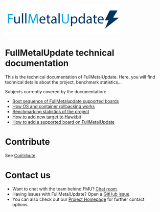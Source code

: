 <img src=fmu_logo.png width=375 height=100 />

# FullMetalUpdate technical documentation

This is the technical documentation of FullMetalUpdate. Here, you will find technical
details about the project, benchmark statistics...

Subjects currently covered by the documentation:
 - [Boot sequence of FullMetalupdate supported boards](bootup.md)
 - [How OS and container rollbacking works](rollback.md)
 - [Benchmarking statistics of the project](benchmark.md)
 - [How to add new target to Hawkbit](add-targets-to-hawkbit.md)
 - [How to add a supported board on FullMetalUpdate](how-to-add-support.md)

# Contribute

See [Contribute](https://www.fullmetalupdate.io/docs/contribute/)

# Contact us

* Want to chat with the team behind FMU? [Chat
  room](https://gitter.im/fullmetalupdate/community).
* Having issues with FullMetalUpdate? Open a [GitHub
  issue](https://github.com/FullMetalUpdate/documentation/issues).
* You can also check out our [Project Homepage](https://www.fullmetalupdate.io/) for
  further contact options.
